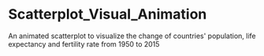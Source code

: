 # Scatterplot_Visual_Animation
An animated scatterplot to visualize the change of countries' population, life expectancy and fertility rate from 1950 to 2015
